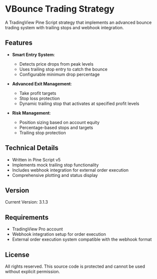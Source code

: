 # VBounce Trading Strategy

A TradingView Pine Script strategy that implements an advanced bounce trading system with trailing stops and webhook integration.

## Features

- **Smart Entry System**:
  - Detects price drops from peak levels
  - Uses trailing stop entry to catch the bounce
  - Configurable minimum drop percentage
  
- **Advanced Exit Management**:
  - Take profit targets
  - Stop loss protection
  - Dynamic trailing stop that activates at specified profit levels
  
- **Risk Management**:
  - Position sizing based on account equity
  - Percentage-based stops and targets
  - Trailing stop protection

## Technical Details

- Written in Pine Script v5
- Implements mock trailing stop functionality
- Includes webhook integration for external order execution
- Comprehensive plotting and status display

## Version

Current Version: 3.1.3

## Requirements

- TradingView Pro account
- Webhook integration setup for order execution
- External order execution system compatible with the webhook format

## License

All rights reserved. This source code is protected and cannot be used without explicit permission.
